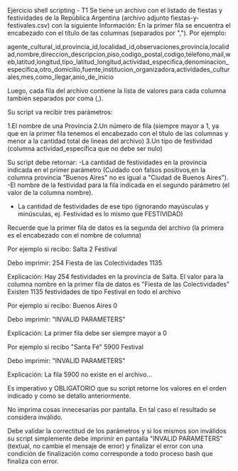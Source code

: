 Ejercicio shell scripting - T1
Se tiene un archivo con el listado de fiestas y festividades de la República Argentina (archivo adjunto fiestas-y-festivales.csv) con la siguiente Información:
En la primer fila se encuentra el encabezado con el título de las columnas (separados por ","). Por ejemplo:

agente_cultural_id,provincia_id,localidad_id,observaciones,provincia,localidad,nombre,direccion_descripcion,piso,codigo_postal,codigo,telefono,mail,web,latitud,longitud,tipo_latitud_longitud,actividad_especifica,denominacion_especifica,otro_domicilio,fuente,institucion_organizadora,actividades_culturales,mes,como_llegar,anio_de_inicio

Luego, cada fila del archivo contiene la lista de valores para cada columna también separados por coma (,).

Su script va recibir tres parámetros:

1.El nombre de una Provincia
2.Un número de fila (siempre mayor a 1, ya que en la primer fila tenemos el encabezado con el título de las columnas y menor a la cantidad total de lineas del archivo)
3.Un tipo de festividad (columna actividad_específica que no debe ser nulo)

Su script debe retornar:
-La cantidad de festividades en la provincia indicada en el primer parámetro (Cuidado con falsos positivos,en la columna provincia "Buenos Aires" no es igual a "Ciudad de Buenos Aires").
-El nombre de la festividad para la fila indicada en el segundo parámetro (el valor de la columna nombre).

- La cantidad de festividades de ese tipo (ignorando mayúsculas y minúsculas, ej. Festividad es lo mismo que FESTIVIDAD)

Recuerde que la primer fila de datos es la segunda del archivo (la primera es el encabezado con el nombre de columna)

Por ejemplo si recibo:
Salta 2 Festival

Debo imprimir:
254
Fiesta de las Colectividades
1135

Explicación:
Hay 254 festividades en la provincia de Salta.
El valor para la columna nombre en la primer fila de datos es "Fiesta de las Colectividades"
Existen 1135 festividades de tipo Festival en todo el archivo

Por ejemplo si recibo:
Buenos Aires 0

Debo imprimir:
"INVALID PARAMETERS"

Explicación: La primer fila debe ser siempre mayor a 0

Por ejemplo si recibo
"Santa Fé" 5900 Festival

Debo imprimir:
"INVALID PARAMETERS"

Explicación: La fila 5900 no existe en el archivo...

Es imperativo y OBLIGATORIO que su script retorne los valores en el orden indicado y como se detallo anteriormente.

No imprima cosas innecesarias por pantalla. En tal caso el resultado se considera inválido.

Debe validar la correctitud de los parámetros y si los mismos son inválidos su script simplemente debe imprimir en pantalla "INVALID PARAMETERS"(textual, no cambie el mensaje
de error) y finalizar el error con una condición de finalización como corresponde a todo proceso bash que finaliza con error.

